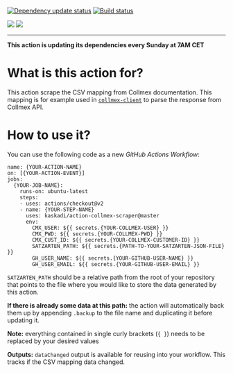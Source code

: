 [![Dependency update status](https://img.shields.io/github/workflow/status/kaskadi/action-collmex-scraper/update?label=dependencies%20updated&logo=npm)](https://github.com/kaskadi/action-collmex-scraper/actions?query=workflow%3Aupdate)
[![Build status](https://img.shields.io/github/workflow/status/kaskadi/action-collmex-scraper/build?label=build&logo=mocha)](https://github.com/kaskadi/action-collmex-scraper/actions?query=workflow%3Abuild)

[![](https://img.shields.io/codeclimate/maintainability/kaskadi/action-collmex-scraper?label=maintainability&logo=Code%20Climate)](https://codeclimate.com/github/kaskadi/action-collmex-scraper)
[![](https://img.shields.io/codeclimate/tech-debt/kaskadi/action-collmex-scraper?label=technical%20debt&logo=Code%20Climate)](https://codeclimate.com/github/kaskadi/action-collmex-scraper)

****

**This action is updating its dependencies every Sunday at 7AM CET**

# What is this action for?

This action scrape the CSV mapping from Collmex documentation. This mapping is for example used in [`collmex-client`](https://github.com/kaskadi/collmex-client) to parse the response from Collmex API.

# How to use it?

You can use the following code as a new _GitHub Actions Workflow_:

```
name: {YOUR-ACTION-NAME}
on: [{YOUR-ACTION-EVENT}]
jobs:
  {YOUR-JOB-NAME}:
    runs-on: ubuntu-latest
    steps:
    - uses: actions/checkout@v2
    - name: {YOUR-STEP-NAME}
      uses: kaskadi/action-collmex-scraper@master
      env:
        CMX_USER: ${{ secrets.{YOUR-COLLMEX-USER} }}
        CMX_PWD: ${{ secrets.{YOUR-COLLMEX-PWD} }}
        CMX_CUST_ID: ${{ secrets.{YOUR-COLLMEX-CUSTOMER-ID} }}
        SATZARTEN_PATH: ${{ secrets.{PATH-TO-YOUR-SATZARTEN-JSON-FILE} }}
        GH_USER_NAME: ${{ secrets.{YOUR-GITHUB-USER-NAME} }}
        GH_USER_EMAIL: ${{ secrets.{YOUR-GITHUB-USER-EMAIL} }}
```

`SATZARTEN_PATH` should be a relative path from the root of your repository that points to the file where you would like to store the data generated by this action.

**If there is already some data at this path:** the action will automatically back them up by appending `.backup` to the file name and duplicating it before updating it.

**Note:** everything contained in single curly brackets (`{ }`) needs to be replaced by your desired values

**Outputs:** `dataChanged` output is available for reusing into your workflow. This tracks if the CSV mapping data changed.
